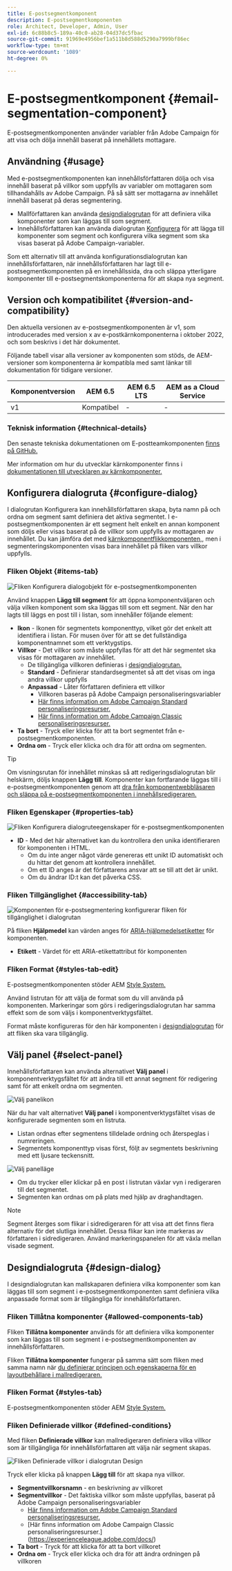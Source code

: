 ```yaml
---
title: E-postsegmentkomponent
description: E-postsegmentkomponenten
role: Architect, Developer, Admin, User
exl-id: 6c88b8c5-189a-40c0-ab28-04d37dc5fbac
source-git-commit: 91969e4956bef1a511b8d588d5290a7999bf86ec
workflow-type: tm+mt
source-wordcount: '1089'
ht-degree: 0%

---
```



# E-postsegmentkomponent {#email-segmentation-component}

E-postsegmentkomponenten använder variabler från Adobe Campaign för att visa och dölja innehåll baserat på innehållets mottagare.

## Användning {#usage}

Med e-postsegmentkomponenten kan innehållsförfattaren dölja och visa innehåll baserat på villkor som uppfylls av variabler om mottagaren som tillhandahålls av Adobe Campaign. På så sätt ser mottagarna av innehållet innehåll baserat på deras segmentering.

* Mallförfattaren kan använda [designdialogrutan](#design-dialog) för att definiera vilka komponenter som kan läggas till som segment.
* Innehållsförfattaren kan använda dialogrutan [Konfigurera](#configure-dialog) för att lägga till komponenter som segment och konfigurera vilka segment som ska visas baserat på Adobe Campaign-variabler.

Som ett alternativ till att använda konfigurationsdialogrutan kan innehållsförfattaren, när innehållsförfattaren har lagt till e-postsegmentkomponenten på en innehållssida, dra och släppa ytterligare komponenter till e-postsegmentskomponenterna för att skapa nya segment.

## Version och kompatibilitet {#version-and-compatibility}

Den aktuella versionen av e-postsegmentkomponenten är v1, som introducerades med version x av e-postkärnkomponenterna i oktober 2022, och som beskrivs i det här dokumentet.

Följande tabell visar alla versioner av komponenten som stöds, de AEM-versioner som komponenterna är kompatibla med samt länkar till dokumentation för tidigare versioner.

| Komponentversion | AEM 6.5 | AEM 6.5 LTS | AEM as a Cloud Service |
|---|---|---|---|
| v1 | Kompatibel | - | - |

### Teknisk information {#technical-details}

Den senaste tekniska dokumentationen om E-postteamkomponenten [finns på GitHub.](https://adobe.com/go/aem_cmp_tech_email_segmentation_v1)

Mer information om hur du utvecklar kärnkomponenter finns i [dokumentationen till utvecklaren av kärnkomponenter.](/help/developing/overview.md)

## Konfigurera dialogruta {#configure-dialog}

I dialogrutan Konfigurera kan innehållsförfattaren skapa, byta namn på och ordna om segment samt definiera det aktiva segmentet. I e-postsegmentkomponenten är ett segment helt enkelt en annan komponent som döljs eller visas baserat på de villkor som uppfylls av mottagaren av innehållet. Du kan jämföra det med [kärnkomponentflikkomponenten,](/help/components/tabs.md), men i segmenteringskomponenten visas bara innehållet på fliken vars villkor uppfylls.

### Fliken Objekt {#items-tab}

![Fliken Konfigurera dialogobjekt för e-postsegmentkomponenten](/help/email/assets/email-segmentation-configure-items.png)

Använd knappen **Lägg till segment** för att öppna komponentväljaren och välja vilken komponent som ska läggas till som ett segment. När den har lagts till läggs en post till i listan, som innehåller följande element:

* **Ikon** - Ikonen för segmentets komponenttyp, vilket gör det enkelt att identifiera i listan. För musen över för att se det fullständiga komponentnamnet som ett verktygstips.
* **Villkor** - Det villkor som måste uppfyllas för att det här segmentet ska visas för mottagaren av innehållet.
   * De tillgängliga villkoren definieras i [designdialogrutan.](#design-dialog)
   * **Standard** - Definierar standardsegmentet så att det visas om inga andra villkor uppfylls
   * **Anpassad** - Låter författaren definiera ett villkor
      * Villkoren baseras på Adobe Campaign personaliseringsvariabler
      * [Här finns information om Adobe Campaign Standard personaliseringsresurser.](https://experienceleague.adobe.com/docs/campaign-standard/using/designing-content/personalization.html?)
      * [Här finns information om Adobe Campaign Classic personaliseringsresurser.](https://experienceleague.adobe.com/docs/campaign-classic/using/sending-messages/personalizing-deliveries/personalization-fields.html)
* **Ta bort** - Tryck eller klicka för att ta bort segmentet från e-postsegmentkomponenten.
* **Ordna om** - Tryck eller klicka och dra för att ordna om segmenten.

>[!TIP]
>
>Om visningsrutan för innehållet minskas så att redigeringsdialogrutan blir helskärm, döljs knappen **Lägg till**. Komponenter kan fortfarande läggas till i e-postsegmentkomponenten genom att [dra från komponentwebbläsaren och släppa på e-postsegmentkomponenten i innehållsredigeraren.](https://experienceleague.adobe.com/docs/experience-manager-cloud-service/sites/authoring/fundamentals/editing-content.html#inserting-a-component)

### Fliken Egenskaper {#properties-tab}

![Fliken Konfigurera dialogruteegenskaper för e-postsegmentkomponenten](/help/email/assets/email-segmentation-configure-properties.png)

* **ID** - Med det här alternativet kan du kontrollera den unika identifieraren för komponenten i HTML.
   * Om du inte anger något värde genereras ett unikt ID automatiskt och du hittar det genom att kontrollera innehållet.
   * Om ett ID anges är det författarens ansvar att se till att det är unikt.
   * Om du ändrar ID:t kan det påverka CSS.

### Fliken Tillgänglighet {#accessibility-tab}

![Komponenten för e-postsegmentering konfigurerar fliken för tillgänglighet i dialogrutan](/help/email/assets/email-segmentation-configure-accessibility.png)

På fliken **Hjälpmedel** kan värden anges för [ARIA-hjälpmedelsetiketter](https://www.w3.org/WAI/standards-guidelines/aria/) för komponenten.

* **Etikett** - Värdet för ett ARIA-etikettattribut för komponenten

### Fliken Format {#styles-tab-edit}

E-postsegmentkomponenten stöder AEM [Style System.](/help/get-started/authoring.md#component-styling)

Använd listrutan för att välja de format som du vill använda på komponenten. Markeringar som görs i redigeringsdialogrutan har samma effekt som de som väljs i komponentverktygsfältet.

Format måste konfigureras för den här komponenten i [designdialogrutan](#design-dialog) för att fliken ska vara tillgänglig.

## Välj panel {#select-panel}

Innehållsförfattaren kan använda alternativet **Välj panel** i komponentverktygsfältet för att ändra till ett annat segment för redigering samt för att enkelt ordna om segmenten.

![Välj panelikon](/help/email/assets/select-panel-icon.png)

När du har valt alternativet **Välj panel** i komponentverktygsfältet visas de konfigurerade segmenten som en listruta.

* Listan ordnas efter segmentens tilldelade ordning och återspeglas i numreringen.
* Segmentets komponenttyp visas först, följt av segmentets beskrivning med ett ljusare teckensnitt.

![Välj panelläge](/help/email/assets/select-panel-popover.png)

* Om du trycker eller klickar på en post i listrutan växlar vyn i redigeraren till det segmentet.
* Segmenten kan ordnas om på plats med hjälp av draghandtagen.

>[!NOTE]
>
>Segment återges som flikar i sidredigeraren för att visa att det finns flera alternativ för det slutliga innehållet. Dessa flikar kan inte markeras av författaren i sidredigeraren. Använd markeringspanelen för att växla mellan visade segment.

## Designdialogruta {#design-dialog}

I designdialogrutan kan mallskaparen definiera vilka komponenter som kan läggas till som segment i e-postsegmentkomponenten samt definiera vilka anpassade format som är tillgängliga för innehållsförfattaren.

### Fliken Tillåtna komponenter {#allowed-components-tab}

Fliken **Tillåtna komponenter** används för att definiera vilka komponenter som kan läggas till som segment i e-postsegmentkomponenten av innehållsförfattaren.

Fliken **Tillåtna komponenter** fungerar på samma sätt som fliken med samma namn när [du definierar principen och egenskaperna för en layoutbehållare i mallredigeraren.](https://experienceleague.adobe.com/docs/experience-manager-cloud-service/sites/authoring/features/templates.html)

### Fliken Format {#styles-tab}

E-postsegmentkomponenten stöder AEM [Style System.](/help/get-started/authoring.md#component-styling)

### Fliken Definierade villkor {#defined-conditions}

Med fliken **Definierade villkor** kan mallredigeraren definiera vilka villkor som är tillgängliga för innehållsförfattaren att välja när segment skapas.

![Fliken Definierade villkor i dialogrutan Design](/help/email/assets/email-segmentation-design-defined-conditions.png)

Tryck eller klicka på knappen **Lägg till** för att skapa nya villkor.

* **Segmentvillkorsnamn** - en beskrivning av villkoret
* **Segmentvillkor** - Det faktiska villkor som måste uppfyllas, baserat på Adobe Campaign personaliseringsvariabler
   * [Här finns information om Adobe Campaign Standard personaliseringsresurser.](https://experienceleague.adobe.com/docs/campaign-standard/using/designing-content/personalization.html?)
   * [Här finns information om Adobe Campaign Classic personaliseringsresurser.]&#x200B;(https://experienceleague.adobe.com/docs/)
* **Ta bort** - Tryck för att klicka för att ta bort villkoret
* **Ordna om** - Tryck eller klicka och dra för att ändra ordningen på villkoren
